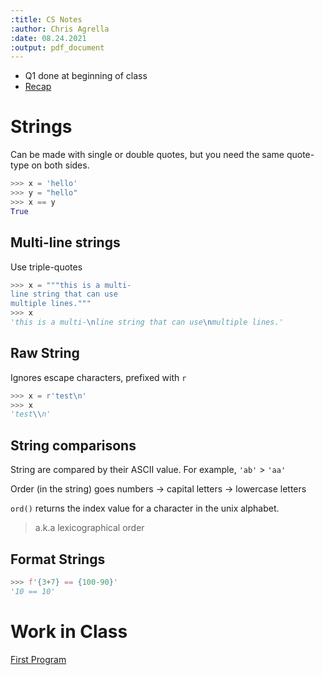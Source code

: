 ```yaml
---
:title: CS Notes
:author: Chris Agrella
:date: 08.24.2021
:output: pdf_document
---
```


- Q1 done at beginning of class
- [Recap](https://faculty.ncssm.edu/~morrison/currentClasses/4240/Aug/24Aug21/)


Strings
=======

Can be made with single or double quotes, but you need the same quote-type on both sides.
```py
>>> x = 'hello'
>>> y = "hello"
>>> x == y
True
```

Multi-line strings
------------------

Use triple-quotes
```py
>>> x = """this is a multi-
line string that can use
multiple lines."""
>>> x
'this is a multi-\nline string that can use\nmultiple lines.'
```

Raw String
----------

Ignores escape characters, prefixed with `r`
```py
>>> x = r'test\n'
>>> x
'test\\n'
```

String comparisons
------------------

String are compared by their ASCII value. For example, `'ab'` > `'aa'`

Order (in the string) goes numbers -> capital letters -> lowercase letters 

`ord()` returns the index value for a character in the unix alphabet.

> a.k.a lexicographical order

Format Strings
--------------

```py
>>> f'{3+7} == {100-90}'
'10 == 10'
```


Work in Class
=============

[First Program](../../../assignments/2021/08/2021.08.24.first-program.py)